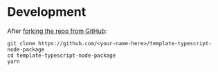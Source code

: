 # Development

After [forking the repo from GitHub](https://help.github.com/articles/fork-a-repo):

```shell
git clone https://github.com/<your-name-here>/template-typescript-node-package
cd template-typescript-node-package
yarn
```
